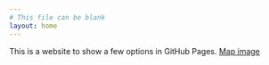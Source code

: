 ```yaml
---
# This file can be blank
layout: home
---
```

This is a website to show a few options in GitHub Pages.
[Map image](https://pixabay.com/en/cartography-continents-earth-3244166/)
